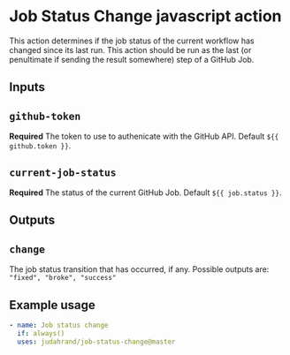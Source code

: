 # Job Status Change javascript action

This action determines if the job status of the current workflow has changed since its last run. This action should be run as the last (or penultimate if sending the result somewhere) step of a GitHub Job.

## Inputs

## `github-token`

**Required** The token to use to authenicate with the GitHub API. Default `${{ github.token }}`.

## `current-job-status`

**Required** The status of the current GitHub Job. Default `${{ job.status }}`.

## Outputs

## `change`

The job status transition that has occurred, if any. Possible outputs are: `"fixed", "broke", "success"`

## Example usage
```yaml
- name: Job status change
  if: always()
  uses: judahrand/job-status-change@master
```
